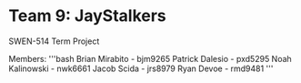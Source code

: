 # Team 9: JayStalkers
SWEN-514 Term Project

Members:
'''bash
Brian Mirabito - bjm9265
Patrick Dalesio - pxd5295
Noah Kalinowski - nwk6661
Jacob Scida - jrs8979
Ryan Devoe - rmd9481
'''
